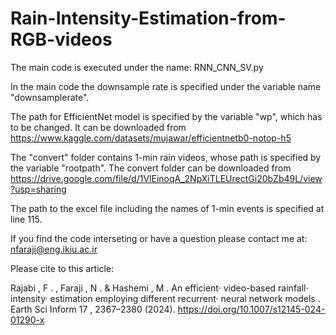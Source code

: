 # Rain-Intensity-Estimation-from-RGB-videos
The main code is executed under the name: RNN_CNN_SV.py

In the main code the downsample rate is specified under the variable name "downsamplerate".

The path for EfficientNet model is specified by the variable "wp", which has to be changed. It can be downloaded from https://www.kaggle.com/datasets/mujawar/efficientnetb0-notop-h5

The "convert" folder contains 1-min rain videos, whose path is specified by the variable "rootpath". The convert folder can be downloaded from https://drive.google.com/file/d/1VlEinoqA_2NpXiTLEUrectGi20bZb49L/view?usp=sharing

The path to the excel file including the names of 1-min events is specified at line 115.

If you find the code interseting or have a question please contact me at: nfaraji@eng.ikiu.ac.ir

Please cite to this article: 

Rajabi , F . , Faraji , N . & Hashemi , M . An efficient· video-based rainfall· intensity· estimation employing different recurrent· neural network models . Earth Sci Inform 17 , 2367–2380 (2024). https://doi.org/10.1007/s12145-024-01290-x
